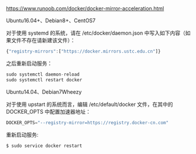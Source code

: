 https://www.runoob.com/docker/docker-mirror-acceleration.html



Ubuntu16.04+、Debian8+、CentOS7

对于使用 systemd 的系统，请在 /etc/docker/daemon.json 中写入如下内容（如果文件不存在请新建该文件）：

```javascript
{"registry-mirrors":["https://docker.mirrors.ustc.edu.cn"]}
```

之后重新启动服务：

```javascript
sudo systemctl daemon-reload
sudo systemctl restart docker
```



Ubuntu14.04、Debian7Wheezy

对于使用 upstart 的系统而言，编辑 /etc/default/docker 文件，在其中的 DOCKER_OPTS 中配置加速器地址：

```javascript
DOCKER_OPTS="--registry-mirror=https://registry.docker-cn.com"
```

重新启动服务:

```javascript
$ sudo service docker restart
```

